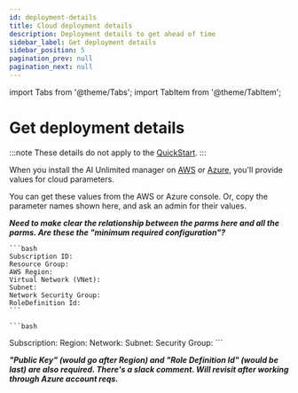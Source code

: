 ```yaml
---
id: deployment-details
title: Cloud deployment details
description: Deployment details to get ahead of time
sidebar_label: Get deployment details
sidebar_position: 5
pagination_prev: null
pagination_next: null
---
```


import Tabs from '@theme/Tabs';
import TabItem from '@theme/TabItem';


# Get deployment details

:::note
These details do not apply to the [QuickStart](/docs/advanced/quickstart).
:::

When you install the AI Unlimited manager on [AWS](/docs/install-ai-unlimited/prod-aws-console-deploy-ai-unlimited.md) or [Azure](/docs/install-ai-unlimited/prod-azure-portal-deploy-manager.md), you'll provide values for cloud parameters. 

You can get these values from the AWS or Azure console. Or, copy the parameter names shown here, and ask an admin for their values.

***Need to make clear the relationship between the parms here and all the parms. Are these the "minimum required configuration"?***

<Tabs>
<TabItem value="aws1" label="AWS">

	```bash
	Subscription ID: 
    Resource Group:
    AWS Region: 
    Virtual Network (VNet): 
    Subnet: 
    Network Security Group:
    RoleDefinition Id: 
	```

</TabItem>
<TabItem value="azure" label="Azure">

	```bash
Subscription: 
Region: 
Network:
Subnet: 
Security Group:
	```

***"Public Key" (would go after Region) and "Role Definition Id" (would be last) are also required. There's a slack comment. Will revisit after working through Azure account reqs.***

</TabItem>
</Tabs>

